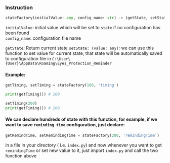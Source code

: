 
### Instruction

```python
stateFactory(initialValue: any, config_name: str) -> (getState, setState)
```

`initialValue`: initial value which will be set to `state` if no configuration has been found  
`config_name`: configuration file name

`getState`: Return current state
`setState: (value: any)`: we can use this function to set value for current state, that state will be automatically saved to configuration file in `C:\User\{User}\AppData\Roaming\Eyes_Protection_Reminder` 

#### Example:

```python
getTiming, setTiming = stateFactory(100, 'timing')

print(getTiming()) # 100

setTiming(200) 
print(getTiming()) # 200
```

#### We can declare hundreds of state with this function, for example, if we want to save `reminding time` configuration, just declare:
```python
getRemindTime, setRemindingTime = stateFactory(200, 'remindingTime')
```
in a file in your directory ( i.e. `index.py`)
and now whenever you want to get `remindingTime` or set new value to it, just import `index.py` and call the two function above


